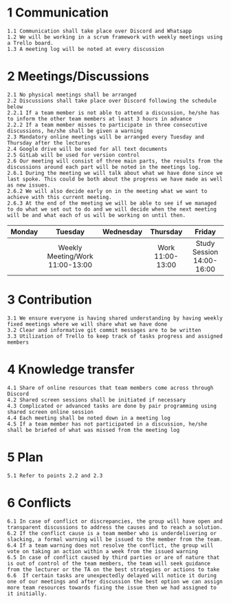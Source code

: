 # 1 Communication
    1.1 Communication shall take place over Discord and Whatsapp
    1.2 We will be working in a scrum framework with weekly meetings using a Trello board.
    1.3 A meeting log will be noted at every discussion
# 2 Meetings/Discussions
    2.1 No physical meetings shall be arranged
    2.2 Discussions shall take place over Discord following the schedule below
    2.2.1 If a team member is not able to attend a discussion, he/she has to inform the other team members at least 3 hours in advance
    2.2.2 If a team member misses to participate in three consecutive discussions, he/she shall be given a warning
    2.3 Mandatory online meetings will be arranged every Tuesday and Thursday after the lectures
    2.4 Google drive will be used for all text documents
    2.5 GitLab will be used for version control
    2.6 Our meeting will consist of three main parts, the results from the discussions around each part will be noted in the meetings log. 
    2.6.1 During the meeting we will talk about what we have done since we last spoke. This could be both about the progress we have made as well as new issues.
    2.6.2 We will also decide early on in the meeting what we want to achieve with this current meeting.
    2.6.3 At the end of the meeting we will be able to see if we managed to do what we set out to do and we will decide when the next meeting will be and what each of us will be working on until then. 

| Monday |              Tuesday             | Wednesday |      Thursday     |           Friday           |
|:------:|:--------------------------------:|:---------:|:-----------------:|:--------------------------:|
|        |  Weekly Meeting/Work 11:00-13:00 |           |  Work 11:00-13:00 |  Study Session 14:00-16:00 |

# 3 Contribution
    3.1 We ensure everyone is having shared understanding by having weekly fixed meetings where we will share what we have done
    3.2 Clear and informative git commit messages are to be written
    3.3 Utilization of Trello to keep track of tasks progress and assigned members

# 4 Knowledge transfer
    4.1 Share of online resources that team members come across through Discord
    4.2 Shared screen sessions shall be initiated if necessary
    4.3 Complicated or advanced tasks are done by pair programming using shared screen online session
    4.4 Each meeting shall be noted down in a meeting log
    4.5 If a team member has not participated in a discussion, he/she shall be briefed of what was missed from the meeting log

# 5 Plan
    5.1 Refer to points 2.2 and 2.3
    
# 6 Conflicts
    6.1 In case of conflict or discrepancies, the group will have open and transparent discussions to address the causes and to reach a solution.
    6.2 If the conflict cause is a team member who is underdelivering or slacking, a formal warning will be issued to the member from the team. 
    6.4 If a team warning does not resolve the conflict, the group will vote on taking an action within a week from the issued warning
    6.5 In case of conflict caused by third parties or are of nature that is out of control of the team members, the team will seek guidance from the lecturer or the TA on the best strategies or actions to take
    6.6  If certain tasks are unexpectedly delayed will notice it during one of our meetings and after discussion the best option we can assign more team resources towards fixing the issue then we had assigned to it initially. 
    
